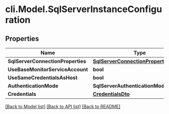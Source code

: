 # cli.Model.SqlServerInstanceConfiguration

## Properties

Name | Type | Description | Notes
------------ | ------------- | ------------- | -------------
**SqlServerConnectionProperties** | [**SqlServerConnectionPropertiesModel**](SqlServerConnectionPropertiesModel.md) |  | [optional] 
**UseBaseMonitorServiceAccount** | **bool** |  | [optional] 
**UseSameCredentialsAsHost** | **bool** |  | [optional] 
**AuthenticationMode** | **SqlServerAuthenticationMode** |  | [optional] 
**Credentials** | [**CredentialsDto**](CredentialsDto.md) |  | [optional] 

[[Back to Model list]](../README.md#documentation-for-models) [[Back to API list]](../README.md#documentation-for-api-endpoints) [[Back to README]](../README.md)

